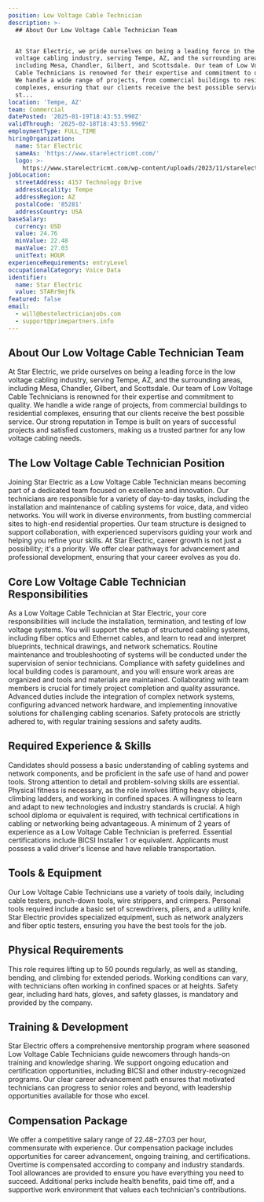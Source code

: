 ```yaml
---
position: Low Voltage Cable Technician
description: >-
  ## About Our Low Voltage Cable Technician Team


  At Star Electric, we pride ourselves on being a leading force in the low
  voltage cabling industry, serving Tempe, AZ, and the surrounding areas,
  including Mesa, Chandler, Gilbert, and Scottsdale. Our team of Low Voltage
  Cable Technicians is renowned for their expertise and commitment to quality.
  We handle a wide range of projects, from commercial buildings to residential
  complexes, ensuring that our clients receive the best possible service. Our
  st...
location: 'Tempe, AZ'
team: Commercial
datePosted: '2025-01-19T18:43:53.990Z'
validThrough: '2025-02-18T18:43:53.990Z'
employmentType: FULL_TIME
hiringOrganization:
  name: Star Electric
  sameAs: 'https://www.starelectricmt.com/'
  logo: >-
    https://www.starelectricmt.com/wp-content/uploads/2023/11/starelectric-favicon-black-and-white.svg
jobLocation:
  streetAddress: 4157 Technology Drive
  addressLocality: Tempe
  addressRegion: AZ
  postalCode: '85281'
  addressCountry: USA
baseSalary:
  currency: USD
  value: 24.76
  minValue: 22.48
  maxValue: 27.03
  unitText: HOUR
experienceRequirements: entryLevel
occupationalCategory: Voice Data
identifier:
  name: Star Electric
  value: STARr9mjfk
featured: false
email:
  - will@bestelectricianjobs.com
  - support@primepartners.info
---
```




## About Our Low Voltage Cable Technician Team

At Star Electric, we pride ourselves on being a leading force in the low voltage cabling industry, serving Tempe, AZ, and the surrounding areas, including Mesa, Chandler, Gilbert, and Scottsdale. Our team of Low Voltage Cable Technicians is renowned for their expertise and commitment to quality. We handle a wide range of projects, from commercial buildings to residential complexes, ensuring that our clients receive the best possible service. Our strong reputation in Tempe is built on years of successful projects and satisfied customers, making us a trusted partner for any low voltage cabling needs.

## The Low Voltage Cable Technician Position

Joining Star Electric as a Low Voltage Cable Technician means becoming part of a dedicated team focused on excellence and innovation. Our technicians are responsible for a variety of day-to-day tasks, including the installation and maintenance of cabling systems for voice, data, and video networks. You will work in diverse environments, from bustling commercial sites to high-end residential properties. Our team structure is designed to support collaboration, with experienced supervisors guiding your work and helping you refine your skills. At Star Electric, career growth is not just a possibility; it's a priority. We offer clear pathways for advancement and professional development, ensuring that your career evolves as you do.

## Core Low Voltage Cable Technician Responsibilities

As a Low Voltage Cable Technician at Star Electric, your core responsibilities will include the installation, termination, and testing of low voltage systems. You will support the setup of structured cabling systems, including fiber optics and Ethernet cables, and learn to read and interpret blueprints, technical drawings, and network schematics. Routine maintenance and troubleshooting of systems will be conducted under the supervision of senior technicians. Compliance with safety guidelines and local building codes is paramount, and you will ensure work areas are organized and tools and materials are maintained. Collaborating with team members is crucial for timely project completion and quality assurance. Advanced duties include the integration of complex network systems, configuring advanced network hardware, and implementing innovative solutions for challenging cabling scenarios. Safety protocols are strictly adhered to, with regular training sessions and safety audits.

## Required Experience & Skills

Candidates should possess a basic understanding of cabling systems and network components, and be proficient in the safe use of hand and power tools. Strong attention to detail and problem-solving skills are essential. Physical fitness is necessary, as the role involves lifting heavy objects, climbing ladders, and working in confined spaces. A willingness to learn and adapt to new technologies and industry standards is crucial. A high school diploma or equivalent is required, with technical certifications in cabling or networking being advantageous. A minimum of 2 years of experience as a Low Voltage Cable Technician is preferred. Essential certifications include BICSI Installer 1 or equivalent. Applicants must possess a valid driver's license and have reliable transportation.

## Tools & Equipment

Our Low Voltage Cable Technicians use a variety of tools daily, including cable testers, punch-down tools, wire strippers, and crimpers. Personal tools required include a basic set of screwdrivers, pliers, and a utility knife. Star Electric provides specialized equipment, such as network analyzers and fiber optic testers, ensuring you have the best tools for the job.

## Physical Requirements

This role requires lifting up to 50 pounds regularly, as well as standing, bending, and climbing for extended periods. Working conditions can vary, with technicians often working in confined spaces or at heights. Safety gear, including hard hats, gloves, and safety glasses, is mandatory and provided by the company.

## Training & Development

Star Electric offers a comprehensive mentorship program where seasoned Low Voltage Cable Technicians guide newcomers through hands-on training and knowledge sharing. We support ongoing education and certification opportunities, including BICSI and other industry-recognized programs. Our clear career advancement path ensures that motivated technicians can progress to senior roles and beyond, with leadership opportunities available for those who excel.

## Compensation Package

We offer a competitive salary range of $22.48-$27.03 per hour, commensurate with experience. Our compensation package includes opportunities for career advancement, ongoing training, and certifications. Overtime is compensated according to company and industry standards. Tool allowances are provided to ensure you have everything you need to succeed. Additional perks include health benefits, paid time off, and a supportive work environment that values each technician's contributions.